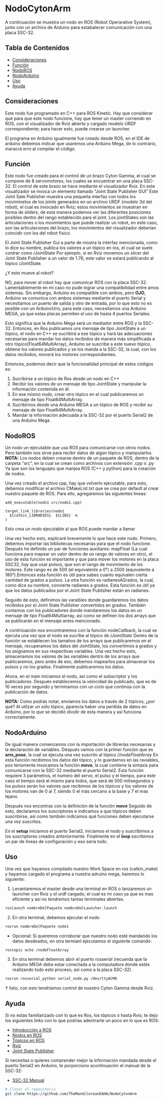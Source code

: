 # NodoCytonArm

A continuación se muestra un nodo en ROS (Robot Operarative System), junto con un archivo de Arduino para estabalecer comunicación con una placa SSC-32.

## Tabla de Contenidos

- [Consideraciones](#consideraciones)
- [Función](#función)
- [NodoROS](#nodoros)
- [NodoArduino](#nodoarduino)
- [Uso](#uso)
- [Ayuda](#ayuda)

## Consideraciones

Este nodo fue programado en C++ para ROS Kinetic. Hay que considerar que para que este nodo funcione, hay que tener un master corriendo en ROS, con el
visualizador de Rviz abierto y cargado modelo URDF correspondiente; para hacer esto, puede crearse un launcher.

El programa en Arduino igualmente fue creado desde ROS, en el IDE de arduino debemos indicar que usaremos una Arduino Mega, de lo contrario, maracrá erro al compilar el código.

## Función

Este nodo fue creado para el control de un brazo Cyton Gamma, el cual se compone de 8 servomotores, los cuales se encuentrar en una placa SSC-32.
El control de este brazo se hace mediante el visualizador Rviz. En este visualizador se invoca un elemento llamado "Joint State Publisher GUI"
Este Joint Sate Publisher muestra una pequeña interfaz con todos los moviminetos de los joints generados en un archivo URDF (modelo 3d del robot),
el cual es invocado en Rviz; estos movimientos se muestran en forma de sliders, de esta manera podemos ver las diferentes posiciones posibles dentro
del rango establecido para el joint. Los jointStates son las articulaciones o los movimientos que puede realizar un robot, en este caso,
son las articulaciones del brazo, los movimientos del visualizador deberían coincidir con los del robot físico.

El Joint State Publisher Gui a parte de mostra la interfaz mencionada, como lo dice su nombre, publica los valores a un tópico en ros, el cual se suele contrar como /JointState
Por ejemplo, si en Rviz movemos un slicer del Joint State Publisher a un valor de 1.76, este valor se estará publicando al tópico /JointState.

¿Y esto mueve al robot?

NO, para mover al robot hay que comunicar ROS con la placa SSC-32. Lamentablemente en mi caso no pude lograr una compatibilidad entre amos sistemas.
Sin embargo, Arduino es compatible con ambos, pero **OJO**, Arduino se comunica con ambos sistemas mediante el puerto Serial y necesitamos un puerto
de salida y otro de entrada, por lo que esto no es posible con un ArduinoUno, para este caso, necesitamos una Arduino MEGA, ya que estas placas permiten
el uso de hasta 4 puertos Seriales.

Esto significa que la Arduino Mega será un mediador entre ROS y la SSC-32. Entonces, en Ros publicamos uns mensaje de tipo JointState a un tópico, el nodo en C++ se sucribirá a ese tópico
y hará las adecuaciones necesarias para mandar los datos recibidos de manera más simplificada a otro tópico(Float64MultiArray), Arduino se suscribe a este nuevo tópico, obtiene los valores publicados y se los manda a la SSC-32, la cual, con los datos recibidos, moverá los motores correspondientes.

Entonces, podemos decir que la funcionalidad principal de estos códigos es:

1. Sucribirse a un tópico de Ros desde un nodo en C++
2. Recibir los valores de un mensaje de tipo JointState y manipular la información contenida en él.
3. En ese mismo nodo, crear otro tópico en el cual publicaremos un mensaje de tipo Float64MultiArray.
4. Sucribirnos desde una Arduino MEGA a un tópico de ROS y recibir su mensaje de tipo Float64MultiArray.
5. Mandar la información adecuada a la SSC-32 por el puerto Serial2 de una Arduino Mega.

## NodoROS

Un nodo un ejecutable que usa ROS para comunicarse con otros nodos. Pero también nos sirve para recibir datos de algún tópico y manipularlos.
**NOTA:** Los nodos deben crearse dentro de un paquete de ROS, dentro de la carpeta "src", en la cual se crean como archivos con extensión .cpp o .py
Ya que son los lenguajes que manjea ROS (C++ y python) para la creación de nodos.

Una vez creado el archivo cpp, hay que volverlo ejecutable, para esto, debemos modificar el archivo CMakeList.txt que se crea por default al crear nuestro paquete de ROS. Para ello, agregaremos las siguientes lineas:

```text
add_executable(nodo1 src/nodo1.cpp)

target_link_libraries(nodo1
  ${catkin_LIBRARIES}  ${LIBS}  m
)
```
Esto crea un nodo ejecutable al que ROS puede mandar a llamar

Una vez hecho esto, explicaré brevemente lo que hace este nodo.
Primero, debemos importar las bibliotecas necesarias para que el nodo funcione.
Después he definido un par de funciones auxiliares:
mapFloat (La cual funciona para mapear un valor dentro de un rango de valores en otro), el uso de esta función es importante y que para mover los motores en la placa SSC32, hay que usar pulsos, que son el rango de movimiento de los motores. Este rango es de 500 (el equivalente a 0°) a 2500 (equivalente a 180°).Entonces esta función es útil para sabes cuanto equivalen cierta cantidad de grados a pulsos.
La otra función es radianesAGrados, la cual, como dice su nombre, convierte radianes a grados. Esta función es útil ya que los datos publicados por el Joint State Publisher están en radianes.

Seguido de esto, definimos las varaibles donde guardaremos los datos recibidos por el Joint State Publisher convertidos en grados. También contamos con los publicadores donde mandaremos los datos en un mensaje de tipo Float64Multiarray, así como se definen los dos arrays que se publicarán en el mensaje antes mencionado.

A continiuación nos encontraremos con la función nodeCallback, la cual se ejecuta una vez que el nodo se sucribe al tópico de _/JointState_
Dentro de la función se establecen los tamaños de los arrays que publicaremos en el mensaje, recuperamos los datos del JointState, los convertimos a grados y los asignamos en sus respectivas variables. Una vez hecho esto, almacenamos los valores de las variables dentro de los arrays que publicaremos, pero antes de eso, debemos mapearlos para almacenar los pulsos y no los grados. Finalmente publicaremos los datos.

Ahora, en el main iniciamos el nodo, así como el subscriptor y los publicadores. Después establecemos la velocidad de publicado, que es de 10 veces por segundo y terminamos con un ciclo que continúa con la publicación de datos.

**NOTA:** Como podrás notar, envíamos los datos a través de 2 tópicos, ¿por qué? Al utilzar un sólo tópico, pparecía haber una perdida de datos en Arduino, por lo que se decidió dividir de esta manera y así funciona correctamente.

## NodoArduino

De igual manera comenzamos con la importación de librerías necesarias y la declaración de variables.
Después vamos con la primer función que es **arm_pose**, la cual se ejecuta una vez suscrito al tópico _//nodeFloatArray_
En esta función recibimos los datos del tópico, y lo guardamos en las raviables, pos teriomente invocamos la función **move**, la cual contiene la sintaxis para comunicarse con la SSC-32 mediante el puerto Serial2. Esta función requiere 3 parámetros, el numero del servo, el pulso y el tiempo, para este caso el tiempo será el mismo para todos, que será de 500 milisegundos y los pulsos serán los valores que recibimos de los tópicos y los valores de los motores van de 0 al 7, siendo 0 el más cercano a la base y 7 el mas lejano.

Después nos encontras con la definición de la función **move**
Seguido de esto, declaramos los suscriptores e indicamos a que tópicos deben suscribirse, así como también indicamos qué funciones deben ejecutarse una vez suscritos.

En el **setup** iniciamos el puerto Serial2, iniciamos el nodo y suscribimos a los suscriptores creados anteriormente. Finalmente en el **loop** escribimos un par de líneas de configuración y eso sería todo.

## Uso

Una vez que hayamos compilado nuestro Work Space en ros (catkin_make) y hayamos cargado el programa a nuestra adruino mega, haremos lo siguiente:

1. Levantaremos el master desde una terminal en ROS o lanzaremos un launcher con Rviz y el urdf cargado, el cual es mi caso ya que es mas eficiente y
   así no tendremos tantas terminales abiertas.

```bash
roslaunch nombreDelPaquete nombreDelLauncher.launch
```

2. En otra terminal, debemos ejecutar el nodo

```bash
rosrun nombreDelPaquete nodo1
```

- Opcional: Si queremos corroborar que nuestro nodo esté mandando los datos desdeados, en otra termianl ejecutamos el siguiente comando:

```bash
rostopic echo /nodeFloatArray
```

3. En otra terminal debemos abrir el puerto rosserial (recuerda que la Arduino MEGA debe estar conectada a la computadora donde estés realizando todo este proceso, así como
   a la placa SSC-32).

```bash
rosrun rosserial_python serial_node.py /dev/ttyACM0

```

Y listo, con esto tendriamos control de nuestro Cyton Gamma desde Rviz.

## Ayuda

Si no estas familiarizado con lo que es Ros, los tópicos o hasta Rvis; te dejo los siguientes links con lo que podrías adentrarte un poco en lo que es ROS:

- [Introducción a ROS](https://wiki.ros.org/es/ROS/Introduccion)
- [Nodos en ROS](https://wiki.ros.org/ROS/Tutorials/UnderstandingNodes)
- [Tópicos en ROS](https://wiki.ros.org/ROS/Tutorials/UnderstandingTopics)
- [Rviz](https://wiki.ros.org/rviz/Tutorials)
- [Joint State Publisher](https://wiki.ros.org/joint_state_publisher)

Si necesitas o quieres comprender mejor la información mandada desde el puerto Serial2 en Arduino, te porporciono acontinuación el manual de la SSC-32:

- [SSC-32 Manual](https://wiki.lynxmotion.com/info/wiki/lynxmotion/view/servo-erector-set-system/ses-electronics/ses-modules/ssc-32/ssc-32-manual/)

```bash
# Clonar el repositorio
git clone https://github.com/TheMandiloreanEAHA/NodoCytonArm
```
